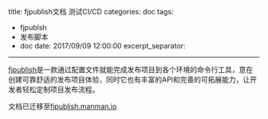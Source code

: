 title: fjpublish文档 测试CI/CD
categories: doc
tags:
- fjpublsh
- 发布脚本
- doc
date: 2017/09/09 12:00:00
excerpt_separator: <!--more-->
---

[fjpublish](https://github.com/zczhangchao51/fjpublish)是一款通过配置文件就能完成发布项目到各个环境的命令行工具，意在创建可靠舒适的发布项目体验，同时它也有丰富的API和完善的可拓展能力，让开发者轻松定制项目发布流程。
<!--more-->

文档已迁移至[fjpublish.manman.io](http://fjpublish.manman.io)